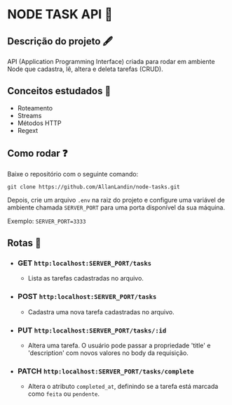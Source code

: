 # NODE TASK API 📖

## Descrição do projeto 🖋️
API (Application Programming Interface) criada para rodar em ambiente Node que cadastra, lê, altera e deleta tarefas (CRUD).

## Conceitos estudados 🧮
- Roteamento
- Streams
- Métodos HTTP
- Regext

## Como rodar ❓
Baixe o repositório com o seguinte comando:

`git clone https://github.com/AllanLandin/node-tasks.git`

Depois, crie um arquivo `.env` na raiz do projeto e configure uma variável de ambiente chamada `SERVER_PORT` para uma porta disponível da sua máquina.

Exemplo: `SERVER_PORT=3333`

## Rotas 🚀

- ### GET `http:localhost:SERVER_PORT/tasks`
  - Lista as tarefas cadastradas no arquivo.

- ### POST `http:localhost:SERVER_PORT/tasks`
  - Cadastra uma nova tarefa cadastradas no arquivo.

- ### PUT `http:localhost:SERVER_PORT/tasks/:id`
  - Altera uma tarefa. O usuário pode passar a propriedade 'title' e 'description' com novos valores no body da requisição.

- ### PATCH `http:localhost:SERVER_PORT/tasks/complete`
  - Altera o atributo `completed_at`, definindo se a tarefa está marcada como `feita` ou `pendente`.

